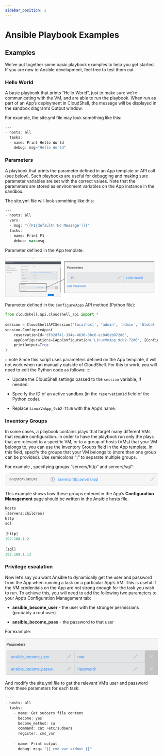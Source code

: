 ```yaml
---
sidebar_position: 2
---
```


# Ansible Playbook Examples

## Examples

We’ve put together some basic playbook examples to help you get started. If you are new to Ansible development, feel free to test them out.

### Hello World

A basic playbook that prints “Hello World”, just to make sure we’re communicating with the VM, and are able to run the playbook. When run as part of an App’s deployment in CloudShell, the message will be displayed in the sandbox diagram’s Output window.

For example, the site.yml file may look something like this:

```javascript
---
- hosts: all
  tasks:
  - name: Print Hello World
    debug: msg="Hello World"
```

### Parameters

A playbook that prints the parameter defined in an App template or API call (see below). Such playbooks are useful for debugging and making sure parameter variables are set with the correct values. Note that the parameters are stored as environment variables on the App instance in the sandbox.

The site.yml file will look something like this:

```javascript
---
- hosts: all
  vars: 
  - msg: "{{P1|default('No Message')}}"
  tasks:
  - name: Print P1
    debug: var=msg
```

Parameter defined in the App template:

![Discovery Dialog](/Images/Devguide-configuration-management/Custom-Scripts_2_624x164.png)

Parameter defined in the `ConfigureApps` API method (Python file):

```python
from cloudshell.api.cloudshell_api import *
 
session = CloudShellAPISession('localhost', 'admin', 'admin', 'Global')
session.ConfigureApps(
    reservationId='dfb2df41-334e-4630-8bc6-ec846eb072d6',
    appConfigurations=[AppConfiguration('LinuxVmApp_9cb2-72d6', [ConfigParam('P1', 'Hello World From Here!')])],
    printOutput=True
)
```

:::note
Since this script uses parameters defined on the App template, it will not work when run manually outside of CloudShell. For this to work, you will need to edit the Python code as follows:
:::

- Update the CloudShell settings passed to the `session` variable, if needed.
    
- Specify the ID of an active sandbox (in the `reservationId` field of the Python code).
    
- Replace `LinuxVmApp_9cb2-72d6` with the App’s name.
    

### Inventory Groups

In some cases, a playbook contains plays that target many different VMs that require configuration. In order to have the playbook run only the plays that are relevant to a specific VM, or to a group of hosts (VMs) that your VM belongs to, you can use the Inventory Groups field in the App template. In this field, specify the groups that your VM belongs to (more than one group can be provided). Use semicolons ";” to separate multiple groups.

For example , specifying groups “servers/http” and servers/sql”:

![Discovery Dialog](/Images/Devguide-configuration-management/Ansible-Playbook-Examples_4.png)

This example shows how these groups entered in the App’s **Configuration Management** page should be written in the Ansible hosts file.

```javascript
hosts
[servers:children]
http
sql
 
[http]
192.168.1.2
 
[sql]
192.168.1.12
```

### Privilege escalation

Now let’s say you want Ansible to dynamically get the user and password from the App when running a task on a particular App’s VM. This is useful if the VM credentials on the App are not strong enough for the task you wish to run. To achieve this, you will need to add the following two parameters to your App’s Configuration Management tab:

- **ansible\_become\_user** - the user with the stronger permissions (probably a root user)
    
- **ansible\_become\_pass** - the password to that user
    

For example:

![Discovery Dialog](/Images/Devguide-configuration-management/Ansible-Playbook-Examples_5.png)

And modify the site.yml file to get the relevant VM’s user and password from these parameters for each task:

```javascript
---
- hosts: all
  tasks:    
    - name: Get sudoers file content
      become: yes
      become_method: su
      command: cat /etc/sudoers
      register: cmd_var
 
    - name: Print output
      debug: msg= "{{ cmd_var.stdout }}"
```